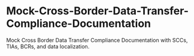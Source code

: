 # Mock-Cross-Border-Data-Transfer-Compliance-Documentation
Mock Cross Border Data Transfer Compliance Documentation with SCCs, TIAs, BCRs, and data localization.
